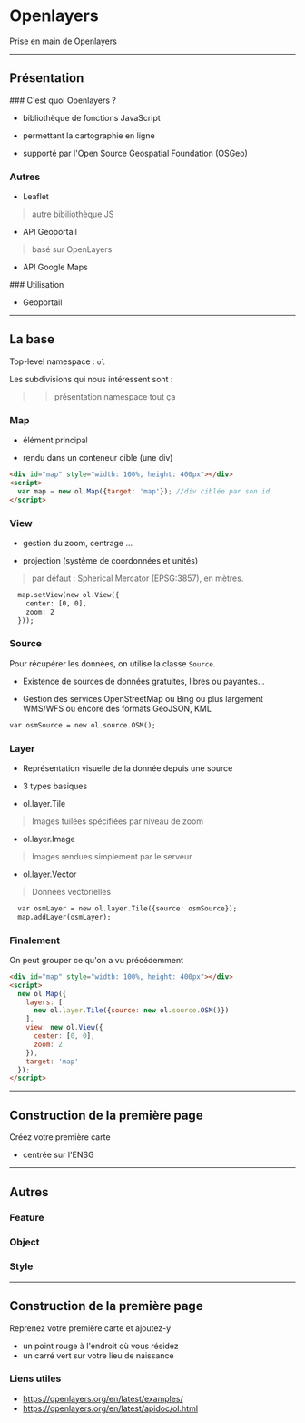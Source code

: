 # Openlayers

Prise en main de Openlayers

---

## Présentation

### C'est quoi Openlayers ?

* bibliothèque de fonctions JavaScript

* permettant la cartographie en ligne

* supporté par l'Open Source Geospatial Foundation (OSGeo)

### Autres

* Leaflet 
> autre bibiliothèque JS

* API Geoportail 
> basé sur OpenLayers

* API Google Maps

### Utilisation

* Geoportail

---

## La base

Top-level namespace : ```ol```

Les subdivisions qui nous intéressent sont :

>>présentation namespace tout ça

### Map

* élément principal

* rendu dans un conteneur cible (une div)

```html
<div id="map" style="width: 100%, height: 400px"></div>
<script>
  var map = new ol.Map({target: 'map'}); //div ciblée par son id
</script>
```

### View

* gestion du zoom, centrage ...

* projection (système de coordonnées et unités)
> par défaut : Spherical Mercator (EPSG:3857), en mètres.


```html
  map.setView(new ol.View({
    center: [0, 0],
    zoom: 2
  }));
```

### Source

Pour récupérer les données, on utilise la classe `Source`. 

* Existence de sources de données gratuites, libres ou payantes...

* Gestion des services OpenStreetMap ou Bing ou plus largement WMS/WFS ou encore des formats GeoJSON, KML

```html
var osmSource = new ol.source.OSM();
```

### Layer

* Représentation visuelle de la donnée depuis une source

* 3 types basiques
 - ol.layer.Tile
> Images tuilées spécifiées par niveau de zoom
 - ol.layer.Image 
> Images rendues simplement par le serveur
 - ol.layer.Vector
> Données vectorielles

```html
  var osmLayer = new ol.layer.Tile({source: osmSource});
  map.addLayer(osmLayer);
```

### Finalement

On peut grouper ce qu'on a vu précédemment

```html
<div id="map" style="width: 100%, height: 400px"></div>
<script>
  new ol.Map({
    layers: [
      new ol.layer.Tile({source: new ol.source.OSM()})
    ],
    view: new ol.View({
      center: [0, 0],
      zoom: 2
    }),
    target: 'map'
  });
</script>
```

---

## Construction de la première page

Créez votre première carte 
* centrée sur l'ENSG

---

## Autres 

### Feature

### Object

### Style

---

## Construction de la première page

Reprenez votre première carte et ajoutez-y 
* un point rouge à l'endroit où vous résidez
* un carré vert sur votre lieu de naissance

### Liens utiles

* https://openlayers.org/en/latest/examples/
* https://openlayers.org/en/latest/apidoc/ol.html
